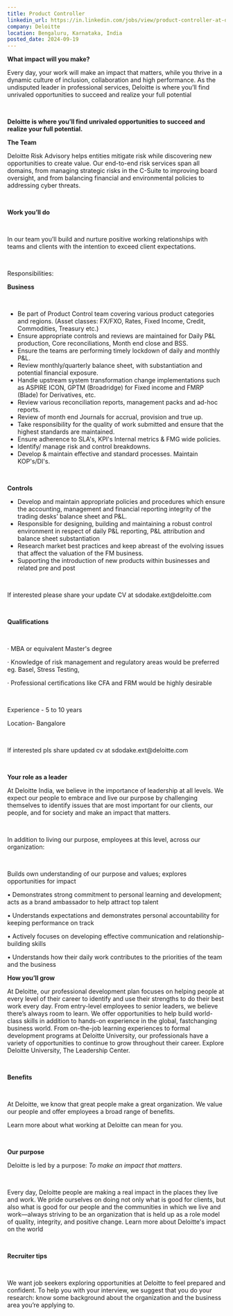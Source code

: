 ```yaml
---
title: Product Controller
linkedin_url: https://in.linkedin.com/jobs/view/product-controller-at-deloitte-4027786607?position=34&pageNum=0&refId=V%2BYelADDkwm8o3tcjethsg%3D%3D&trackingId=cj7gir8kVOOy91kMktlZrA%3D%3D
company: Deloitte
location: Bengaluru, Karnataka, India
posted_date: 2024-09-19
---
```


<div class="description__text description__text--rich">
<section class="show-more-less-html" data-max-lines="5">
<div class="show-more-less-html__markup show-more-less-html__markup--clamp-after-5 relative overflow-hidden">
<p><strong>What impact will you make? </strong></p><p><strong> </strong></p><p>Every day, your work will make an impact that matters, while you thrive in a dynamic culture of inclusion, collaboration and high performance. As the undisputed leader in professional services, Deloitte is where you’ll find unrivaled opportunities to succeed and realize your full potential</p><p><br/></p><p><strong>Deloitte is where you’ll find unrivaled opportunities to succeed and realize your full potential. </strong></p><p><strong> </strong></p><p><strong>The Team</strong></p><p><strong> </strong></p><p>Deloitte Risk Advisory helps entities mitigate risk while discovering new opportunities to create value. Our end-to-end risk services span all domains, from managing strategic risks in the C-Suite to improving board oversight, and from balancing financial and environmental policies to addressing cyber threats.</p><p><br/></p><p><strong>Work you’ll do</strong></p><p><br/></p><p>In our team you’ll build and nurture positive working relationships with teams and clients with the intention to exceed client expectations.</p><p><br/></p><p>Responsibilities:</p><p><strong>Business</strong></p><p><br/></p><ul><li>Be part of Product Control team covering various product categories and regions. (Asset classes: FX/FXO, Rates, Fixed Income, Credit, Commodities, Treasury etc.)</li><li>Ensure appropriate controls and reviews are maintained for Daily P&amp;L production, Core reconciliations, Month end close and BSS.</li><li>Ensure the teams are performing timely lockdown of daily and monthly P&amp;L.</li><li>Review monthly/quarterly balance sheet, with substantiation and potential financial exposure.</li><li>Handle upstream system transformation change implementations such as ASPIRE ICON, GPTM (Broadridge) for Fixed income and FMRP (Blade) for Derivatives, etc.</li><li>Review various reconciliation reports, management packs and ad-hoc reports.</li><li>Review of month end Journals for accrual, provision and true up.</li><li>Take responsibility for the quality of work submitted and ensure that the highest standards are maintained.</li><li>Ensure adherence to SLA's, KPI's Internal metrics &amp; FMG wide policies.</li><li>Identify/ manage risk and control breakdowns.</li><li>Develop &amp; maintain effective and standard processes. Maintain KOP's/DI's.</li></ul><p><br/></p><p><strong>Controls</strong></p><ul><li>Develop and maintain appropriate policies and procedures which ensure the accounting, management and financial reporting integrity of the trading desks’ balance sheet and P&amp;L.</li><li>Responsible for designing, building and maintaining a robust control environment in respect of daily P&amp;L reporting, P&amp;L attribution and balance sheet substantiation</li><li>Research market best practices and keep abreast of the evolving issues that affect the valuation of the FM business.</li><li>Supporting the introduction of new products within businesses and related pre and post</li></ul><p><br/></p><p>If interested please share your update CV at sdodake.ext@deloitte.com</p><p><br/></p><p><strong>Qualifications </strong></p><p><br/></p><p>· <strong> </strong>MBA or equivalent Master's degree</p><p>· Knowledge of risk management and regulatory areas would be preferred eg. Basel, Stress Testing,</p><p>· Professional certifications like CFA and FRM would be highly desirable</p><p><br/></p><p>Experience - 5 to 10 years</p><p>Location- Bangalore</p><p><br/></p><p>If interested pls share updated cv at sdodake.ext@deloitte.com</p><p><br/></p><p><strong>Your role as a leader </strong></p><p><strong> </strong></p><p>At Deloitte India, we believe in the importance of leadership at all levels. We expect our people to embrace and live our purpose by challenging themselves to identify issues that are most important for our clients, our people, and for society and make an impact that matters.</p><p><br/></p><p>In addition to living our purpose, employees at this level, across our organization:</p><p><br/></p><p>Builds own understanding of our purpose and values; explores opportunities for impact</p><p>• Demonstrates strong commitment to personal learning and development; acts as a brand ambassador to help attract top talent</p><p>• Understands expectations and demonstrates personal accountability for keeping performance on track</p><p>• Actively focuses on developing effective communication and relationship-building skills</p><p>• Understands how their daily work contributes to the priorities of the team and the business</p><p><strong> </strong></p><p><strong>How you’ll grow </strong></p><p><strong> </strong></p><p>At Deloitte, our professional development plan focuses on helping people at every level of their career to identify and use their strengths to do their best work every day. From entry-level employees to senior leaders, we believe there’s always room to learn. We offer opportunities to help build world-class skills in addition to hands-on experience in the global, fastchanging business world. From on-the-job learning experiences to formal development programs at Deloitte University, our professionals have a variety of opportunities to continue to grow throughout their career. Explore Deloitte University, The Leadership Center.</p><p><br/></p><p><strong> </strong></p><p><strong> </strong></p><p><strong>Benefits </strong></p><p><br/></p><p>At Deloitte, we know that great people make a great organization. We value our people and offer employees a broad range of benefits.</p><p>Learn more about what working at Deloitte can mean for you.</p><p><br/></p><p><strong>Our purpose </strong></p><p><strong> </strong></p><p>Deloitte is led by a purpose: <em>To make an impact that matters</em>.</p><p><br/></p><p>Every day, Deloitte people are making a real impact in the places they live and work. We pride ourselves on doing not only what is good for clients, but also what is good for our people and the communities in which we live and work—always striving to be an organization that is held up as a role model of quality, integrity, and positive change. Learn more about Deloitte's impact on the world</p><p><br/></p><p><strong>Recruiter tips </strong></p><p><br/></p><p>We want job seekers exploring opportunities at Deloitte to feel prepared and confident. To help you with your interview, we suggest that you do your research: know some background about the organization and the business area you’re applying to.</p>
</div>


<!-- --> </section>
</div>